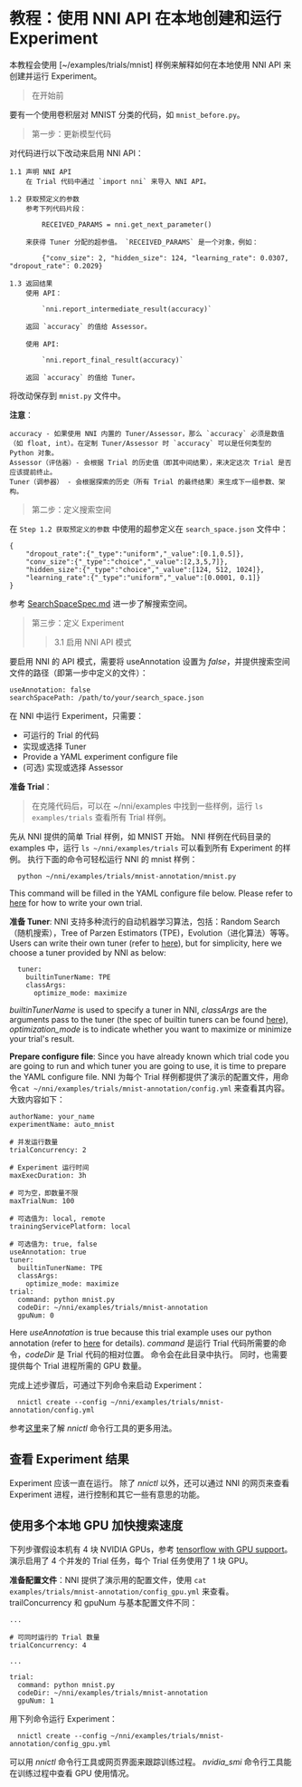 # **教程：使用 NNI API 在本地创建和运行 Experiment**

本教程会使用 [~/examples/trials/mnist] 样例来解释如何在本地使用 NNI API 来创建并运行 Experiment。

> 在开始前

要有一个使用卷积层对 MNIST 分类的代码，如 `mnist_before.py`。

> 第一步：更新模型代码

对代码进行以下改动来启用 NNI API：

    1.1 声明 NNI API
        在 Trial 代码中通过 `import nni` 来导入 NNI API。
    
    1.2 获取预定义的参数
        参考下列代码片段： 
    
            RECEIVED_PARAMS = nni.get_next_parameter()
    
        来获得 Tuner 分配的超参值。 `RECEIVED_PARAMS` 是一个对象，例如： 
    
            {"conv_size": 2, "hidden_size": 124, "learning_rate": 0.0307, "dropout_rate": 0.2029}
    
    1.3 返回结果
        使用 API：
    
            `nni.report_intermediate_result(accuracy)` 
    
        返回 `accuracy` 的值给 Assessor。
    
        使用 API:
    
            `nni.report_final_result(accuracy)` 
    
        返回 `accuracy` 的值给 Tuner。 
    

将改动保存到 `mnist.py` 文件中。

**注意**：

    accuracy - 如果使用 NNI 内置的 Tuner/Assessor，那么 `accuracy` 必须是数值（如 float, int）。在定制 Tuner/Assessor 时 `accuracy` 可以是任何类型的 Python 对象。
    Assessor（评估器）- 会根据 Trial 的历史值（即其中间结果），来决定这次 Trial 是否应该提前终止。
    Tuner（调参器） - 会根据探索的历史（所有 Trial 的最终结果）来生成下一组参数、架构。
    

> 第二步：定义搜索空间

在 `Step 1.2 获取预定义的参数` 中使用的超参定义在 `search_space.json` 文件中：

    {
        "dropout_rate":{"_type":"uniform","_value":[0.1,0.5]},
        "conv_size":{"_type":"choice","_value":[2,3,5,7]},
        "hidden_size":{"_type":"choice","_value":[124, 512, 1024]},
        "learning_rate":{"_type":"uniform","_value":[0.0001, 0.1]}
    }
    

参考 [SearchSpaceSpec.md](./SearchSpaceSpec.md) 进一步了解搜索空间。

> 第三步：定义 Experiment
> 
> > 3.1 启用 NNI API 模式

要启用 NNI 的 API 模式，需要将 useAnnotation 设置为 *false*，并提供搜索空间文件的路径（即第一步中定义的文件）：

    useAnnotation: false
    searchSpacePath: /path/to/your/search_space.json
    

在 NNI 中运行 Experiment，只需要：

* 可运行的 Trial 的代码
* 实现或选择 Tuner
* Provide a YAML experiment configure file
* (可选) 实现或选择 Assessor

**准备 Trial**：

> 在克隆代码后，可以在 ~/nni/examples 中找到一些样例，运行 `ls examples/trials` 查看所有 Trial 样例。

先从 NNI 提供的简单 Trial 样例，如 MNIST 开始。 NNI 样例在代码目录的 examples 中，运行 `ls ~/nni/examples/trials` 可以看到所有 Experiment 的样例。 执行下面的命令可轻松运行 NNI 的 mnist 样例：

      python ~/nni/examples/trials/mnist-annotation/mnist.py
    

This command will be filled in the YAML configure file below. Please refer to [here](Trials.md) for how to write your own trial.

**准备 Tuner**: NNI 支持多种流行的自动机器学习算法，包括：Random Search（随机搜索），Tree of Parzen Estimators (TPE)，Evolution（进化算法）等等。 Users can write their own tuner (refer to [here](Customize_Tuner.md)), but for simplicity, here we choose a tuner provided by NNI as below:

      tuner:
        builtinTunerName: TPE
        classArgs:
          optimize_mode: maximize
    

*builtinTunerName* is used to specify a tuner in NNI, *classArgs* are the arguments pass to the tuner (the spec of builtin tuners can be found [here](Builtin_Tuner.md)), *optimization_mode* is to indicate whether you want to maximize or minimize your trial's result.

**Prepare configure file**: Since you have already known which trial code you are going to run and which tuner you are going to use, it is time to prepare the YAML configure file. NNI 为每个 Trial 样例都提供了演示的配置文件，用命令`cat ~/nni/examples/trials/mnist-annotation/config.yml` 来查看其内容。 大致内容如下：

    authorName: your_name
    experimentName: auto_mnist
    
    # 并发运行数量
    trialConcurrency: 2
    
    # Experiment 运行时间
    maxExecDuration: 3h
    
    # 可为空，即数量不限
    maxTrialNum: 100
    
    # 可选值为: local, remote  
    trainingServicePlatform: local
    
    # 可选值为: true, false  
    useAnnotation: true
    tuner:
      builtinTunerName: TPE
      classArgs:
        optimize_mode: maximize
    trial:
      command: python mnist.py
      codeDir: ~/nni/examples/trials/mnist-annotation
      gpuNum: 0
    

Here *useAnnotation* is true because this trial example uses our python annotation (refer to [here](AnnotationSpec.md) for details). *command* 是运行 Trial 代码所需要的命令，*codeDir* 是 Trial 代码的相对位置。 命令会在此目录中执行。 同时，也需要提供每个 Trial 进程所需的 GPU 数量。

完成上述步骤后，可通过下列命令来启动 Experiment：

      nnictl create --config ~/nni/examples/trials/mnist-annotation/config.yml
    

参考[这里](NNICTLDOC.md)来了解 *nnictl* 命令行工具的更多用法。

## 查看 Experiment 结果

Experiment 应该一直在运行。 除了 *nnictl* 以外，还可以通过 NNI 的网页来查看 Experiment 进程，进行控制和其它一些有意思的功能。

## 使用多个本地 GPU 加快搜索速度

下列步骤假设本机有 4 块 NVIDIA GPUs，参考 [tensorflow with GPU support](https://www.tensorflow.org/install/gpu)。 演示启用了 4 个并发的 Trial 任务，每个 Trial 任务使用了 1 块 GPU。

**准备配置文件**：NNI 提供了演示用的配置文件，使用 `cat examples/trials/mnist-annotation/config_gpu.yml` 来查看。 trailConcurrency 和 gpuNum 与基本配置文件不同：

    ...
    
    # 可同时运行的 Trial 数量
    trialConcurrency: 4
    
    ...
    
    trial:
      command: python mnist.py
      codeDir: ~/nni/examples/trials/mnist-annotation
      gpuNum: 1
    

用下列命令运行 Experiment：

      nnictl create --config ~/nni/examples/trials/mnist-annotation/config_gpu.yml
    

可以用 *nnictl* 命令行工具或网页界面来跟踪训练过程。 *nvidia_smi* 命令行工具能在训练过程中查看 GPU 使用情况。